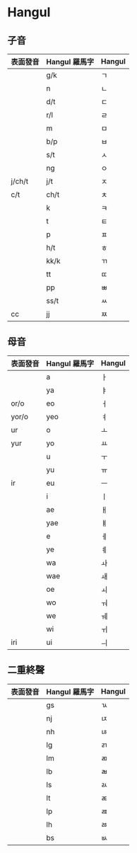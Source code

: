 # Hangul

## 子音

| 表面發音 | Hangul 羅馬字 | Hangul |
| :--- | :--- | :--- |
|| g/k | ㄱ |
|| n | ㄴ |
|| d/t | ㄷ |
|| r/l | ㄹ |
|| m | ㅁ |
|| b/p | ㅂ |
|| s/t | ㅅ |
|| ng | ㅇ |
| j/ch/t | j/t | ㅈ |
| c/t | ch/t | ㅊ |
|| k | ㅋ |
|| t | ㅌ |
|| p | ㅍ |
|| h/t | ㅎ |
|| kk/k | ㄲ |
|| tt | ㄸ |
|| pp | ㅃ |
|| ss/t | ㅆ |
| cc | jj | ㅉ |

## 母音

| 表面發音 | Hangul 羅馬字 | Hangul |
| :--- | :--- | :--- |
|| a | ㅏ |
|| ya | ㅑ |
| or/o | eo | ㅓ |
| yor/o | yeo | ㅕ |
| ur | o | ㅗ |
| yur | yo | ㅛ |
|| u | ㅜ |
|| yu | ㅠ |
| ir | eu | ㅡ |
|| i | ㅣ |
|| ae | ㅐ |
|| yae | ㅒ |
|| e | ㅔ |
|| ye | ㅖ |
|| wa | ㅘ |
|| wae | ㅙ |
|| oe | ㅚ |
|| wo | ㅝ |
|| we | ㅞ |
|| wi | ㅟ |
| iri | ui | ㅢ |

## 二重終聲

| 表面發音 | Hangul 羅馬字 | Hangul |
| :--- | :--- | :--- |
|| gs | ㄳ |
|| nj | ㄵ |
|| nh | ㄶ |
|| lg | ㄺ |
|| lm | ㄻ |
|| lb | ㄼ |
|| ls | ㄽ |
|| lt | ㄾ |
|| lp | ㄿ |
|| lh | ㅀ |
|| bs | ㅄ |
